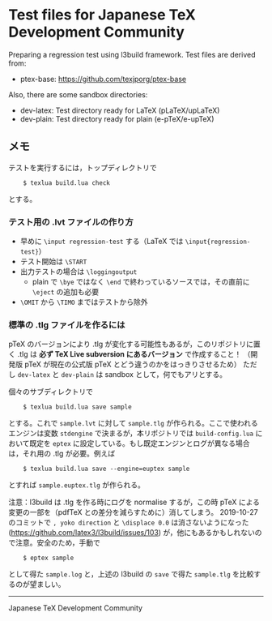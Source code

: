 # Test files for Japanese TeX Development Community

Preparing a regression test using l3build framework.
Test files are derived from:

  * ptex-base: https://github.com/texjporg/ptex-base

Also, there are some sandbox directories:

  * dev-latex: Test directory ready for LaTeX (pLaTeX/upLaTeX)
  * dev-plain: Test directory ready for plain (e-pTeX/e-upTeX)

## メモ

テストを実行するには，トップディレクトリで

```
    $ texlua build.lua check
```

とする。

### テスト用の .lvt ファイルの作り方

  * 早めに `\input regression-test` する（LaTeX では `\input{regression-test}`）
  * テスト開始は `\START`
  * 出力テストの場合は `\loggingoutput`
    * plain で `\bye` ではなく `\end` で終わっているソースでは，その直前に
      `\eject` の追加も必要
  * `\OMIT` から `\TIMO` まではテストから除外

### 標準の .tlg ファイルを作るには

pTeX のバージョンにより .tlg が変化する可能性もあるが，このリポジトリに置く
.tlg は **必ず TeX Live subversion にあるバージョン** で作成すること！
（開発版 pTeX が現在の公式版 pTeX とどう違うのかをはっきりさせるため）
ただし `dev-latex` と `dev-plain` は sandbox として，何でもアリとする。

個々のサブディレクトリで

```
    $ texlua build.lua save sample
```

とする。これで `sample.lvt` に対して
`sample.tlg` が作られる。ここで使われるエンジンは変数
`stdengine` で決まるが，本リポジトリでは `build-config.lua` において既定を
`eptex` に設定している。もし既定エンジンとログが異なる場合は，それ用の
.tlg が必要。例えば

```
    $ texlua build.lua save --engine=euptex sample
```

とすれば `sample.euptex.tlg` が作られる。

注意：l3build は .tlg を作る時にログを normalise するが，この時
pTeX による変更の一部を（pdfTeX との差分を減らすために）消してしまう。
2019-10-27 のコミットで
`, yoko direction` と `\displace 0.0`
は消さないようになった (https://github.com/latex3/l3build/issues/103)
が，他にもあるかもしれないので注意。安全のため，手動で

```
    $ eptex sample
```

として得た `sample.log` と，上述の
l3build の `save` で得た `sample.tlg` を比較するのが望ましい。

----
Japanese TeX Development Community

